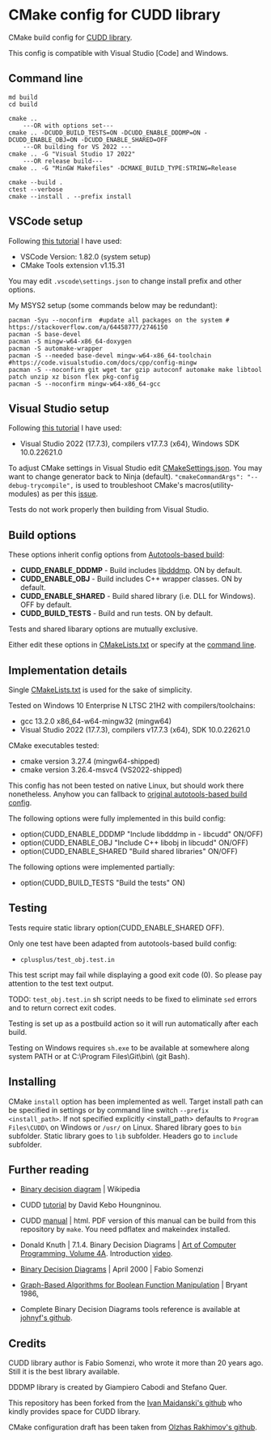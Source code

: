 # CMake config for CUDD library

CMake build config for [CUDD library](https://github.com/ivmai/cudd). 

This config is compatible with Visual Studio [Code] and Windows. 

## Command line

    md build
    cd build

    cmake ..
        ---OR with options set---
    cmake .. -DCUDD_BUILD_TESTS=ON -DCUDD_ENABLE_DDDMP=ON -DCUDD_ENABLE_OBJ=ON -DCUDD_ENABLE_SHARED=OFF
        ---OR building for VS 2022 ---
    cmake .. -G "Visual Studio 17 2022"
        ---OR release build---
    cmake .. -G "MinGW Makefiles" -DCMAKE_BUILD_TYPE:STRING=Release

    cmake --build .
    ctest --verbose
    cmake --install . --prefix install

## VSCode setup

Following [this tutorial](https://code.visualstudio.com/docs/cpp/config-mingw) I have used:
- VSCode Version: 1.82.0 (system setup)
- CMake Tools extension v1.15.31

You may edit `.vscode\settings.json` to change install prefix and other options.

My MSYS2 setup (some commands below may be redundant):

    pacman -Syu --noconfirm  #update all packages on the system # https://stackoverflow.com/a/64458777/2746150
    pacman -S base-devel
    pacman -S mingw-w64-x86_64-doxygen
    pacman -S automake-wrapper
    pacman -S --needed base-devel mingw-w64-x86_64-toolchain #https://code.visualstudio.com/docs/cpp/config-mingw
    pacman -S --noconfirm git wget tar gzip autoconf automake make libtool patch unzip xz bison flex pkg-config
    pacman -S --noconfirm mingw-w64-x86_64-gcc

## Visual Studio setup
Following [this tutorial](https://learn.microsoft.com/en-us/cpp/build/cmake-projects-in-visual-studio) I have used:
- Visual Studio 2022 (17.7.3), compilers v17.7.3 (x64), Windows SDK 10.0.22621.0

To adjust CMake settings in Visual Studio edit [CMakeSettings.json](CMakeSettings.json). You may want to change generator back to Ninja (default). `"cmakeCommandArgs": "--debug-trycompile",` is used to troubleshoot CMake's  macros(utility-modules) as per this [issue](https://github.com/conan-io/conan/issues/12012). 

Tests do not work properly then building from Visual Studio.

## Build options
These options inherit config options from  [Autotools-based build](README):

- **CUDD_ENABLE_DDDMP** - Build includes [libdddmp](dddmp/doc/dddmp-2.0-A4.ps). ON by default.
- **CUDD_ENABLE_OBJ** - Build includes C++ wrapper classes. ON by default.
- **CUDD_ENABLE_SHARED** - Build shared library (i.e. DLL for Windows). OFF by default.
- **CUDD_BUILD_TESTS** - Build and run tests. ON by default.

Tests and shared libarary options are mutually exclusive.

Either edit these options in [CMakeLists.txt](CMakeLists.txt) or specify at the [command line](#Command-line).


## Implementation details
Single [CMakeLists.txt](CMakeLists.txt) is used for the sake of simplicity.

Tested on Windows 10 Enterprise N LTSC 21H2 with compilers/toolchains:
- gcc 13.2.0 x86_64-w64-mingw32 (mingw64)
- Visual Studio 2022 (17.7.3), compilers v17.7.3 (x64), SDK 10.0.22621.0

CMake executables tested:
- cmake version 3.27.4 (mingw64-shipped)
- cmake version 3.26.4-msvc4 (VS2022-shipped)

This config has not been tested on native Linux, but should work there nonetheless. Anyhow you can fallback to [original autotools-based build config](README).

The following options were fully implemented in this build config: 
- option(CUDD_ENABLE_DDDMP "Include libdddmp in - libcudd" ON/OFF)
- option(CUDD_ENABLE_OBJ "Include C++ libobj in libcudd" ON/OFF)
- option(CUDD_ENABLE_SHARED "Build shared libraries" ON/OFF)

The following options were implemented partially: 
- option(CUDD_BUILD_TESTS "Build the tests" ON)

## Testing
Tests require static library option(CUDD_ENABLE_SHARED OFF).

Only one test have been adapted from autotools-based build config:
- `cplusplus/test_obj.test.in`

This test script may fail while displaying a good exit code (0). So please pay attention to the test text output.

TODO: `test_obj.test.in` sh script needs to be fixed to eliminate `sed` errors and to return correct exit codes.

Testing is set up as a postbuild action so it will run automatically after each build.

Testing on Windows requires `sh.exe` to be available at somewhere along system PATH or at C:\Program Files\Git\bin\ (git Bash).

## Installing
CMake `install` option has been implemented as well. Target install path can be specified in settings or by command line switch `--prefix <install_path>`. If not specified explicitly <install_path> defaults to `Program Files\CUDD\` on Windows or `/usr/` on Linux. Shared library goes to `bin` subfolder. Static library goes to `lib` subfolder. Headers go to `include` subfolder.


## Further reading
- [Binary decision diagram](https://en.wikipedia.org/wiki/Binary_decision_diagram) | Wikipedia

- CUDD [tutorial](https://davidkebo.com/cudd) by David Kebo Houngninou.

- CUDD [manual](https://www.cs.rice.edu/~lm30/RSynth/CUDD/cudd/doc/cuddIntro.html) | html. PDF version of this manual can be build from this repository by `make`. You need pdflatex and makeindex installed.

- Donald Knuth | 7.1.4. Binary Decision Diagrams | [Art of Computer Programming, Volume 4A](https://books.google.com/books?id=IkuEBAAAQBAJ). Introduction [video](https://youtu.be/SQE21efsf7Y).

- [Binary Decision Diagrams](https://www.ecs.umass.edu/ece/labs/vlsicad/ece667/reading/somenzi99bdd.pdf) | April 2000 | Fabio Somenzi

- [Graph-Based Algorithms for Boolean Function Manipulation](https://ieeexplore.ieee.org/document/1676819) | Bryant 1986[.](https://www.cs.cmu.edu/~bryant/pubdir/ieeetc86.pdf)

- Complete Binary Decision Diagrams tools reference is available at [johnyf's github](https://github.com/johnyf/tool_lists/blob/main/bdd.md).

## Credits
CUDD library author is Fabio Somenzi, who wrote it more than 20 years ago. Still it is the best library available.

DDDMP library is created by Giampiero Cabodi and Stefano Quer.

This repository has been forked from the [Ivan Maidanski's github](https://github.com/ivmai/cudd) who kindly provides space for CUDD library.

CMake configuration draft has been taken from [Olzhas Rakhimov's github](https://github.com/rakhimov/cudd/tree/cmake).





